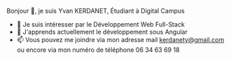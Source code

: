 Bonjour 👋, je suis Yvan KERDANET, Étudiant à Digital Campus
- 👀 Je suis intéresser par le Développement Web Full-Stack
- 🌱 J'apprends actuellement le développement sous Angular
- 📫 Vous pouvez me joindre via mon adresse mail kerdanety@gmail.com ou encore via mon numéro de téléphone 06 34 63 69 18

